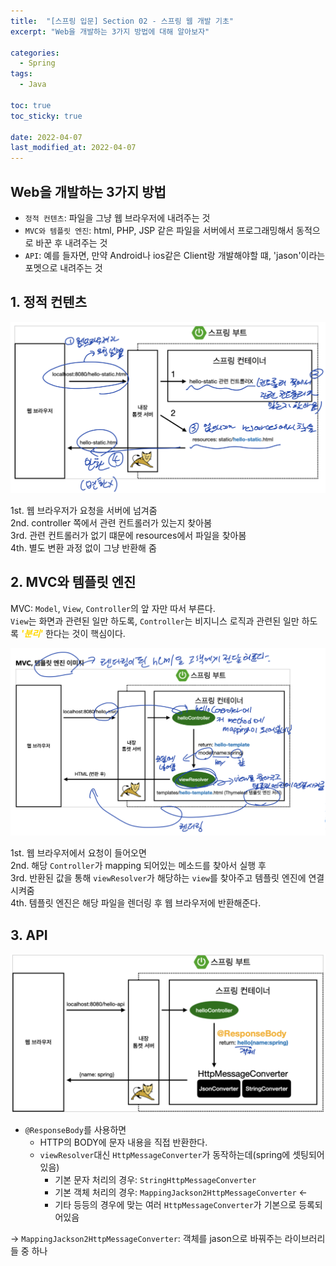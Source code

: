 ```yaml
---
title:  "[스프링 입문] Section 02 - 스프링 웹 개발 기초"
excerpt: "Web을 개발하는 3가지 방법에 대해 알아보자"

categories:
  - Spring
tags:
  - Java

toc: true
toc_sticky: true

date: 2022-04-07
last_modified_at: 2022-04-07
---
```

## Web을 개발하는 3가지 방법
- `정적 컨텐츠`: 파일을 그냥 웹 브라우저에 내려주는 것
- `MVC와 템플릿 엔진`: html, PHP, JSP 같은 파일을 서버에서 프로그래밍해서 동적으로 바꾼 후 내려주는 것
- `API`: 예를 들자면, 만약 Android나 ios같은 Client랑 개발해야할 떄, 'jason'이라는 포멧으로 내려주는 것

## 1. 정적 컨텐츠
![Image](/assets/images/section2_1.png)

1st. 웹 브라우저가 요청을 서버에 넘겨줌  
2nd. controller 쪽에서 관련 컨트롤러가 있는지 찾아봄  
3rd. 관련 컨트롤러가 없기 떄문에 resources에서 파일을 찾아봄  
4th. 별도 변환 과정 없이 그냥 반환해 줌  

## 2. MVC와 템플릿 엔진
MVC: `Model`, `View`, `Controller`의 앞 자만 따서 부른다.  
`View`는 화면과 관련된 일만 하도록, `Controller`는 비지니스 로직과 관련된 일만 하도록 ***<span style="color:gold">'분리'</span>*** 한다는 것이 핵심이다.

![Image](/assets/images/section2_2.png)

1st. 웹 브라우저에서 요청이 들어오면  
2nd. 해당 `Controller`가 mapping 되어있는 메소드를 찾아서 실행 후  
3rd. 반환된 값을 통해 `viewResolver`가 해당하는 `view`를 찾아주고 템플릿 엔진에 연결시켜줌  
4th. 템플릿 엔진은 해당 파일을 렌더링 후 웹 브라우저에 반환해준다.  

## 3. API
![Image](/assets/images/section2_3.png)

- `@ResponseBody`를 사용하면
  - HTTP의 BODY에 문자 내용을 직접 반환한다.
  - `viewResolver`대신 `HttpMessageConverter`가 동작하는데(spring에 셋팅되어있음)
    - 기본 문자 처리의 경우: `StringHttpMessageConverter`
    - 기본 객체 처리의 경우: `MappingJackson2HttpMessageConverter` <-
    - 기타 등등의 경우에 맞는 여러 `HttpMessageConverter`가 기본으로 등록되어있음

-> `MappingJackson2HttpMessageConverter`: 객체를 jason으로 바꿔주는 라이브러리들 중 하나